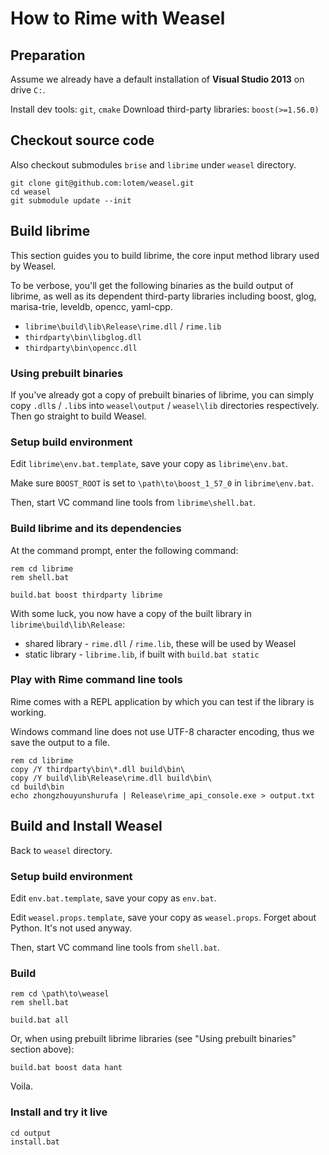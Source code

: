 # How to Rime with Weasel

## Preparation

Assume we already have a default installation of **Visual Studio 2013** on drive `C:`.

Install dev tools: `git`, `cmake`
Download third-party libraries: `boost(>=1.56.0)`

## Checkout source code

Also checkout submodules `brise` and `librime` under `weasel` directory.

```batch
git clone git@github.com:lotem/weasel.git
cd weasel
git submodule update --init
```

## Build librime

This section guides you to build librime, the core input method library used by Weasel.

To be verbose, you'll get the following binaries as the build output of librime, as well as its
dependent third-party libraries including boost, glog, marisa-trie, leveldb, opencc, yaml-cpp.

  * `librime\build\lib\Release\rime.dll` / `rime.lib`
  * `thirdparty\bin\libglog.dll`
  * `thirdparty\bin\opencc.dll`

### Using prebuilt binaries

If you've already got a copy of prebuilt binaries of librime,
you can simply copy `.dll`s / `.lib`s into `weasel\output` / `weasel\lib` directories respectively.
Then go straight to build Weasel.

### Setup build environment

Edit `librime\env.bat.template`, save your copy as `librime\env.bat`.

Make sure `BOOST_ROOT` is set to `\path\to\boost_1_57_0` in `librime\env.bat`.

Then, start VC command line tools from `librime\shell.bat`.

### Build librime and its dependencies

At the command prompt, enter the following command:
```batch
rem cd librime
rem shell.bat

build.bat boost thirdparty librime
```

With some luck, you now have a copy of the built library in `librime\build\lib\Release`:
  * shared library - `rime.dll` / `rime.lib`, these will be used by Weasel
  * static library - `librime.lib`, if built with `build.bat static`

### Play with Rime command line tools

Rime comes with a REPL application by which you can test if the library is working.

Windows command line does not use UTF-8 character encoding, thus we save the output to a file.
```batch
rem cd librime
copy /Y thirdparty\bin\*.dll build\bin\
copy /Y build\lib\Release\rime.dll build\bin\
cd build\bin
echo zhongzhouyunshurufa | Release\rime_api_console.exe > output.txt
```

## Build and Install Weasel

Back to `weasel` directory.

### Setup build environment

Edit `env.bat.template`, save your copy as `env.bat`.

Edit `weasel.props.template`, save your copy as `weasel.props`.
Forget about Python. It's not used anyway.

Then, start VC command line tools from `shell.bat`.

### Build

```batch
rem cd \path\to\weasel
rem shell.bat

build.bat all
```

Or, when using prebuilt librime libraries (see "Using prebuilt binaries" section above):
```batch
build.bat boost data hant
```

Voila.

### Install and try it live

```batch
cd output
install.bat
```
